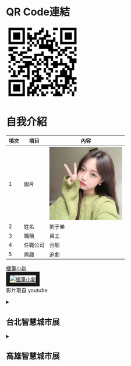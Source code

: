 # QR Code連結
<img src="exported_qrcode_image_600.png" width="200" height="200">

# 自我介紹

|項次|項目|內容|
|-----|------|------|
|1 |圖片|<img src="1235.jpg" width="200" hignt="300">|
|2 | 姓名 |劉于樂|
|3 | 職稱 |員工|
|4 |任職公司 |台船|  
|5 |興趣 |追劇|  


<a href="https://www.youtube.com/watch?v=J1ty54g-VeQ" target="_blank">蠟筆小新</a><br>
<a href="http://www.youtube.com/watch?feature=player_embedded&v=J1ty54g-VeQ" target="_blank"><img src="http://img.youtube.com/vi/J1ty54g-VeQ/0.jpg" 
alt="蠟筆小新" width="400" height="250" border="10" /></a>
<br>影片取自 youtube


<details>
<summary>

## 台北智慧城市展

</summary>
(一)、 展出日期：2024年3月19日（二）至3月22日（五），共4天<br>
(二)、 展出地點：台北南港展覽館2館（台北市南港區經貿二路2號）<br>
(三)、 參展區域：<br>
  
|物聯網應用(5G AIoT)	| 智慧交通 | 智慧治理 | 智慧建築 |
|-------------------|---------|----------|---------|
|智慧安防 | 智慧醫療 | 智慧教育 |  智慧金融 |
|智慧能源 | 新創	   | AI+專區  |-----------|	

(四)、 參展解決方案<br>
物聯網應用<br>
|智慧交通：| 自動駕駛、智慧公車、智慧車隊、智慧航運、智慧停車、智慧載具、智慧運輸、智慧物流、智慧倉儲|
|---------|---------------------------------------------------------------------------------|
|智慧治理：| 智慧政府、智慧港務、智慧稅務、智慧警政|
|智慧建築：| 智慧物業、智慧社區、智慧門禁、智慧家庭、智慧園區、智慧辦公室、智慧溫室、智慧農漁業|
|智慧安防：| 智慧杆、智慧路燈、智慧水務、智慧水質監測、智慧觀光、智慧安防、智慧防救災、智慧感測|
|智慧醫療：| 健康促進、智慧穿戴、智慧照護、智慧醫院、遠距照護、遠距醫療、智慧防疫|
|智慧教育：| 智慧校園、智慧教室、遠距教學|
|智慧金融：| 智慧支付、智慧零售、無人商店|
|智慧能源：| 智慧能源、智慧創能、智慧節能、智慧儲能、智慧電網、智慧電表|
|AI+專區  ||
|其他     ||
</details>


<details>
<summary><h2>高雄智慧城市展</h2></summary>
(一)、 展出日期：2024年3月21日（四）至3月23日（六），共4天<br>
(二)、 展出地點：高雄展覽館(高雄市前鎮區成功二路39號)<br>
(三)、 參展區域：<br>

|物聯網應用	| 智慧治理 | 智慧醫療 | 智慧製造 |
|-------------------|---------|----------|---------|
|智慧農漁業 | 淨零永續 | 低碳運輸 | 新創 |

(四)、 今年高雄展區共計使用550個攤位，展覽規模跟去年相當，主要特色有三大塊：智慧醫療、綠能永續及智慧治理。
<details>
<summary><h4>智慧醫療</h4></summary>
<br>
高屏地區15家醫院及大學，以<綠色醫療、精準健康>為展覽主軸，各醫院展示重點如下：<br>
  
|。高雄市立凱旋醫院：           |超寬頻智慧藥盒，凱旋AI機器人陪伴你|
|-----------------------------|-------------------------------|
|。高雄醫學大學附設中和紀念醫院：|手術室之未來：科技巔峰(3D影像手術)與清新新視野(手術煙霧排除)、救急救難一站通&融心匯智道平安、智能醫療照護-智慧輪椅應用 帶您看醫生(岡)|
|。高雄市立旗津醫院：|旗津智慧長照島-雲端健康管理整合平台|
|。高雄市立大同醫院：|打擊三高 醫同運動-健康運動走廊|
|。高雄市立小港醫院：|綠色轉型 打造淨零新世代|
|。高雄長庚紀念醫院：|數位創新藥事照護、無痛毒物檢測─您不能忽視環境賀爾蒙、揪出破顫、放心生活|
|。高雄市立鳳山醫院：|老年症候群與良導絡腎經的關聯性分析|
|。義大醫療財團法人義大醫院：|化劑調劑簡單學-AR視覺便利包、盤點速速叫-智慧精密盤點機、腹腔鏡/內視鏡VR互動式衛教|
|。高雄榮民總醫院：|嚴重敗血症早期警示系統、3D列印口顎金屬彌補物研究與數位牙科的未來|
|。高雄市立聯合醫院：|下肢外骨骼機器人、早期警示系統|
|。高雄市立岡山醫院：|運用Power BI視覺化數據分析於糖尿病照護、軟銀NAO 機器人|
|。衛生福利部旗山醫院：|智慧遠端照護系統、NGS次世代基因定序（精準醫療FAD）|
|。高雄市立民生醫院：|守護小飛象計畫-元太科技醫療照護電子紙筆記本應用|
|。屏東榮民總醫院：|手術單支器械智能管理滅菌追蹤系統、閉環式智慧用藥|
|。國立中山大學：|具隱私保護暨安全資料探勘之醫療倉儲系統、肝炎檢測革命：試片式快速病毒基因型偵測技術、數位病理與人工智慧輔助診斷|
  
</details>
